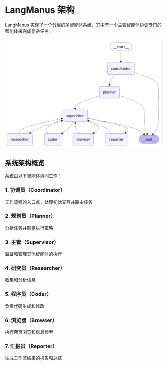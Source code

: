 # LangManus 架构

LangManus 实现了一个分层的多智能体系统，其中有一个主管智能体协调专门的智能体来完成复杂任务：

![LangManus 架构](../_static/assets/architecture.png)

## 系统架构概览

系统由以下智能体协同工作：

### 1. 协调员（Coordinator）
工作流程的入口点，处理初始交互并路由任务

### 2. 规划员（Planner）
分析任务并制定执行策略

### 3. 主管（Supervisor）
监督和管理其他智能体的执行

### 4. 研究员（Researcher）
收集和分析信息

### 5. 程序员（Coder）
负责代码生成和修改

### 6. 浏览器（Browser）
执行网页浏览和信息检索

### 7. 汇报员（Reporter）
生成工作流结果的报告和总结

